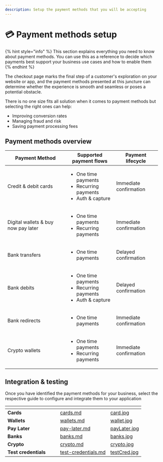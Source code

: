 ```yaml
---
description: Setup the payment methods that you will be accepting
---
```


# 💳 Payment methods setup

{% hint style="info" %}
This section explains everything you need to know about payment methods. You can use this as a reference to decide which payments best support your business use cases and how to enable them
{% endhint %}

The checkout page marks the final step of a customer's exploration on your website or app, and the payment methods presented at this juncture can determine whether the experience is smooth and seamless or poses a potential obstacle.

There is no one size fits all solution when it comes to payment methods but selecting the right ones can help:

* Improving conversion rates
* Managing fraud and risk
* Saving payment processing fees

## Payment methods overview

<table><thead><tr><th width="184">Payment Method</th><th>Supported payment flows</th><th>Payment lifecycle</th></tr></thead><tbody><tr><td>Credit &#x26; debit cards</td><td><ul><li>One time payments</li><li>Recurring payments</li><li>Auth &#x26; capture</li></ul></td><td>Immediate confirmation</td></tr><tr><td>Digital wallets &#x26; buy now pay later</td><td><ul><li>One time payments</li><li>Recurring payments</li></ul></td><td>Immediate confirmation</td></tr><tr><td>Bank transfers</td><td><ul><li>One time payments</li></ul></td><td>Delayed confirmation</td></tr><tr><td>Bank debits</td><td><ul><li>One time payments</li><li>Recurring payments</li><li>Auth &#x26; capture</li></ul></td><td>Delayed confirmation</td></tr><tr><td>Bank redirects</td><td><ul><li>One time payments</li></ul></td><td>Immediate confirmation</td></tr><tr><td>Crypto wallets</td><td><ul><li>One time payments</li><li>Recurring payments</li></ul></td><td>Immediate confirmation</td></tr></tbody></table>

## Integration & testing

Once you have identified the payment methods for your business, select the respective guide to configure and integrate them to your application

<table data-view="cards"><thead><tr><th></th><th></th><th></th><th data-hidden data-card-target data-type="content-ref"></th><th data-hidden data-card-cover data-type="files"></th></tr></thead><tbody><tr><td><strong>Cards</strong></td><td></td><td></td><td><a href="cards.md">cards.md</a></td><td><a href="../../.gitbook/assets/card.jpg">card.jpg</a></td></tr><tr><td><strong>Wallets</strong></td><td></td><td></td><td><a href="wallets.md">wallets.md</a></td><td><a href="../../.gitbook/assets/wallet.jpg">wallet.jpg</a></td></tr><tr><td><strong>Pay Later</strong></td><td></td><td></td><td><a href="pay-later.md">pay-later.md</a></td><td><a href="../../.gitbook/assets/payLater.jpg">payLater.jpg</a></td></tr><tr><td><strong>Banks</strong></td><td></td><td></td><td><a href="banks.md">banks.md</a></td><td><a href="../../.gitbook/assets/banks.jpg">banks.jpg</a></td></tr><tr><td><strong>Crypto</strong></td><td></td><td></td><td><a href="crypto.md">crypto.md</a></td><td><a href="../../.gitbook/assets/crypto.jpg">crypto.jpg</a></td></tr><tr><td><strong>Test credentials</strong></td><td></td><td></td><td><a href="test-credentials.md">test-credentials.md</a></td><td><a href="../../.gitbook/assets/testCred.jpg">testCred.jpg</a></td></tr></tbody></table>
